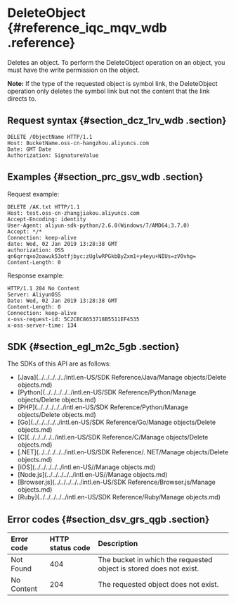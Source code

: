 # DeleteObject {#reference_iqc_mqv_wdb .reference}

Deletes an object. To perform the DeleteObject operation on an object, you must have the write permission on the object.

**Note:** If the type of the requested object is symbol link, the DeleteObject operation only deletes the symbol link but not the content that the link directs to.

## Request syntax {#section_dcz_1rv_wdb .section}

```
DELETE /ObjectName HTTP/1.1
Host: BucketName.oss-cn-hangzhou.aliyuncs.com
Date: GMT Date
Authorization: SignatureValue
```

## Examples {#section_prc_gsv_wdb .section}

Request example:

```
DELETE /AK.txt HTTP/1.1
Host: test.oss-cn-zhangjiakou.aliyuncs.com
Accept-Encoding: identity
User-Agent: aliyun-sdk-python/2.6.0(Windows/7/AMD64;3.7.0)
Accept: */*
Connection: keep-alive
date: Wed, 02 Jan 2019 13:28:38 GMT
authorization: OSS qn6qrrqxo2oawuk53otfjbyc:zUglwRPGkbByZxm1+y4eyu+NIUs=zV0vhg=
Content-Length: 0
```

Response example:

```
HTTP/1.1 204 No Content
Server: AliyunOSS
Date: Wed, 02 Jan 2019 13:28:38 GMT
Content-Length: 0
Connection: keep-alive
x-oss-request-id: 5C2CBC8653718B5511EF4535
x-oss-server-time: 134
```

## SDK {#section_egl_m2c_5gb .section}

The SDKs of this API are as follows:

-   [Java](../../../../../intl.en-US/SDK Reference/Java/Manage objects/Delete objects.md)
-   [Python](../../../../../intl.en-US/SDK Reference/Python/Manage objects/Delete objects.md)
-   [PHP](../../../../../intl.en-US/SDK Reference/Python/Manage objects/Delete objects.md)
-   [Go](../../../../../intl.en-US/SDK Reference/Go/Manage objects/Delete objects.md)
-   [C](../../../../../intl.en-US/SDK Reference/C/Manage objects/Delete objects.md)
-   [.NET](../../../../../intl.en-US/SDK Reference/. NET/Manage objects/Delete objects.md)
-   [iOS](../../../../../intl.en-US//Manage objects.md)
-   [Node.js](../../../../../intl.en-US//Manage objects.md)
-   [Browser.js](../../../../../intl.en-US/SDK Reference/Browser.js/Manage objects.md)
-   [Ruby](../../../../../intl.en-US/SDK Reference/Ruby/Manage objects.md)

## Error codes {#section_dsv_grs_qgb .section}

|Error code|HTTP status code|Description|
|:---------|:---------------|:----------|
|Not Found|404|The bucket in which the requested object is stored does not exist.|
|No Content|204|The requested object does not exist.|

